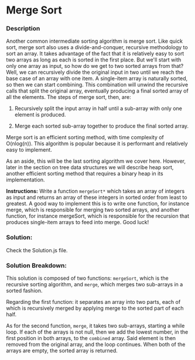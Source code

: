 # Merge Sort


### Description

Another common intermediate sorting algorithm is merge sort. Like quick sort, merge sort also uses a divide-and-conquer, recursive methodology to sort an array. It takes advantage of the fact that it is relatively easy to sort two arrays as long as each is sorted in the first place. But we'll start with only one array as input, so how do we get to two sorted arrays from that? Well, we can recursively divide the original input in two until we reach the base case of an array with one item. A single-item array is naturally sorted, so then we can start combining. This combination will unwind the recursive calls that split the original array, eventually producing a final sorted array of all the elements. The steps of merge sort, then, are:

1) Recursively split the input array in half until a sub-array with only one element is produced.

2) Merge each sorted sub-array together to produce the final sorted array.

Merge sort is an efficient sorting method, with time complexity of O(nlog(n)). This algorithm is popular because it is performant and relatively easy to implement.

As an aside, this will be the last sorting algorithm we cover here. However, later in the section on tree data structures we will describe heap sort, another efficient sorting method that requires a binary heap in its implementation.

**Instructions:** Write a function `mergeSort*` which takes an array of integers as input and returns an array of these integers in sorted order from least to greatest. A good way to implement this is to write one function, for instance merge, which is responsible for merging two sorted arrays, and another function, for instance mergeSort, which is responsible for the recursion that produces single-item arrays to feed into merge. Good luck!

### Solution:

Check the Solution.js file.

### Solution Breakdown:

This solution is composed of two functions: `mergeSort`, which is the recursive sorting algorithm, and `merge`, which merges two sub-arrays in a sorted fashion.

Regarding the first function: it separates an array into two parts, each of which is recursively merged by applying merge to the sorted part of each half.

As for the second function, `merge`, it takes two sub-arrays, starting a while loop. If each of the arrays is not null, then we add the lowest number, in the first position in both arrays, to the `combined` array. Said element is then removed from the original array, and the loop continues. When both of the arrays are empty, the sorted array is returned.
